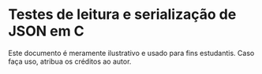 # Testes de leitura e serialização de JSON em C 
Este documento é meramente ilustrativo e usado para fins estudantis. Caso faça uso, atribua os créditos ao autor.
